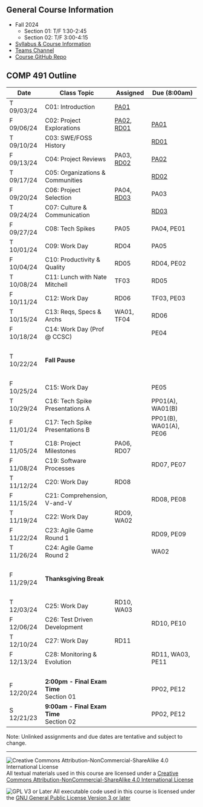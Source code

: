## General Course Information
- Fall 2024
  - Section 01: T/F 1:30-2:45
  - Section 02: T/F 3:00-4:15
- [Syllabus & Course Information](syllabus.md)
- [Teams Channel](https://teams.microsoft.com/l/channel/19%3A-1uR4ivDg6_k9S4WyrEMTUIqtD354ITbOwemrp2StH41%40thread.tacv2/?groupId=77db645e-4c62-4b92-9856-48c18355f96d&tenantId=)
- [Course GitHub Repo](https://github.com/Dickinson-COMP-491-492/AY24-25)

## COMP 491 Outline

Date            | Class Topic                      | Assigned       | Due (8:00am)
----------------|----------------------------------|----------------|-------------------
T 09/03/24      | C01: Introduction                | [PA01]         |
F 09/06/24      | C02: Project Explorations        | [PA02], [RD01] | [PA01] 
T 09/10/24      | C03: SWE/FOSS History            |                | [RD01]
F 09/13/24      | C04: Project Reviews             | PA03, [RD02]   | [PA02]
T 09/17/24      | C05: Organizations & Communities |                | [RD02]
F 09/20/24      | C06: Project Selection           | PA04, [RD03]   | PA03
T 09/24/24      | C07: Culture & Communication     |                | [RD03]
F 09/27/24      | C08: Tech Spikes                 | PA05           | PA04, PE01
T 10/01/24      | C09: Work Day                    | RD04           | PA05
F 10/04/24      | C10: Productivity & Quality      | RD05           | RD04, PE02
T 10/08/24      | C11: Lunch with Nate Mitchell    | TF03           | RD05
F 10/11/24      | C12: Work Day                    | RD06           | TF03, PE03
T 10/15/24      | C13: Reqs, Specs & Archs         | WA01, TF04     | RD06
F 10/18/24      | C14: Work Day (Prof @ CCSC)      |                | PE04
&nbsp;          |                                  |                | 
T 10/22/24      | **Fall Pause**                   |                |
&nbsp;          |                                  |                |
F 10/25/24      | C15: Work Day                    |                | PE05
T 10/29/24      | C16: Tech Spike Presentations A  |                | PP01(A), WA01(B)
F 11/01/24      | C17: Tech Spike Presentations B  |                | PP01(B), WA01(A), PE06
T 11/05/24      | C18: Project Milestones          | PA06, RD07     |
F 11/08/24      | C19: Software Processes          |                | RD07, PE07
T 11/12/24      | C20: Work Day                    | RD08           | 
F 11/15/24      | C21: Comprehension, V-and-V      |                | RD08, PE08
T 11/19/24      | C22: Work Day                    | RD09, WA02     | 
F 11/22/24      | C23: Agile Game Round 1          |                | RD09, PE09
T 11/26/24      | C24: Agile Game Round 2          |                | WA02
&nbsp;          |
F 11/29/24      | **Thanksgiving Break**
&nbsp;          |
T 12/03/24      | C25:  Work Day                   | RD10, WA03     |
F 12/06/24      | C26:  Test Driven Development    |                | RD10, PE10
T 12/10/24      | C27:  Work Day                   | RD11           | 
F 12/13/24      | C28:  Monitoring & Evolution     |                | RD11, WA03, PE11
&nbsp;          |
F 12/20/24      | **2:00pm - Final Exam Time**<br>Section 01 |      | PP02, PE12
S 12/21/23      | **9:00am - Final Exam Time**<br>Section 02 |      | PP02, PE12

Note: Unlinked assignments and due dates are tentative and subject to change.

[PA01]: assignments/PA01-CourseTools.md
[PA02]: assignments/PA02-ProjectExplorations.md

[RD01]: assignments/RD-ReadingsAndDiscussion.md#preparation
[RD02]: assignments/RD-ReadingsAndDiscussion.md#preparation
[RD03]: assignments/RD-ReadingsAndDiscussion.md#preparation
[RD04]: assignments/RD-ReadingsAndDiscussion.md#preparation
[RD05]: assignments/RD-ReadingsAndDiscussion.md#preparation
[RD06]: assignments/RD-ReadingsAndDiscussion.md#preparation
[RD07]: assignments/RD-ReadingsAndDiscussion.md#preparation
[RD08]: assignments/RD-ReadingsAndDiscussion.md#preparation
[RD09]: assignments/RD-ReadingsAndDiscussion.md#preparation
[RD10]: assignments/RD-ReadingsAndDiscussion.md#preparation
[RD11]: assignments/RD-ReadingsAndDiscussion.md#preparation

---

![Creative Commons Attribution-NonCommercial-ShareAlike 4.0 International License](https://i.creativecommons.org/l/by-nc-sa/4.0/88x31.png "Creative Commons Attribution-NonCommercial-ShareAlike 4.0 International License") All textual materials used in this course are licensed under a [Creative Commons Attribution-NonCommercial-ShareAlike 4.0 International License](http://creativecommons.org/licenses/by-nc-sa/4.0/)

![GPL V3 or Later](https://www.gnu.org/graphics/gplv3-or-later-sm.png "GPL V3 or later") All executable code used in this course is licensed under the [GNU General Public License Version 3 or later](https://www.gnu.org/licenses/gpl.txt)
